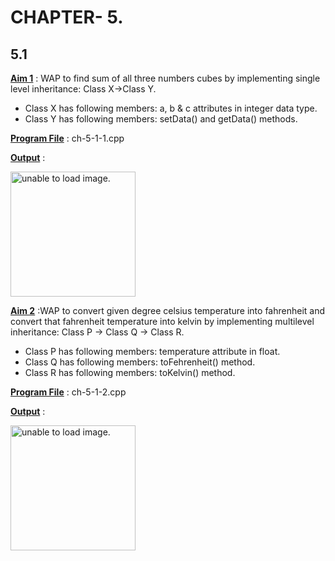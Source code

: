 # CHAPTER- 5.

## 5.1

<u>**Aim 1**</u> :  WAP to find sum of all three numbers cubes by implementing single level inheritance: Class X->Class Y.

- Class X has following members: a, b & c attributes in integer data type.
- Class Y has following members: setData() and getData() methods. 

<u>**Program File**</u> : ch-5-1-1.cpp

<u>**Output**</u> :

<img src="https://github.com/jb-jaydeep/Cpp/blob/main/chapter-5/ch-5-1/images/ch-5-1-1.png" height = "200px" alt = "unable to load image.">

<u>**Aim 2**</u> :WAP to convert given degree celsius temperature into fahrenheit and convert that fahrenheit temperature into kelvin by implementing multilevel inheritance: Class P -> Class Q -> Class R.

- Class P has following members: temperature attribute in float.
- Class Q has following members: toFehrenheit() method.
- Class R has following members: toKelvin() method.

<u>**Program File**</u> : ch-5-1-2.cpp

<u>**Output**</u> :

<img src="https://github.com/jb-jaydeep/Cpp/blob/main/chapter-5/ch-5-1/images/ch-5-1-2.png" height = "200px" alt = "unable to load image.">
